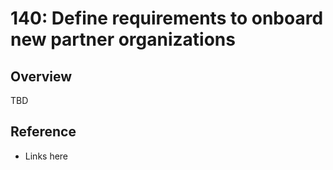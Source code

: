 # 140: Define requirements to onboard new partner organizations

## Overview

TBD

## Reference

* Links here

